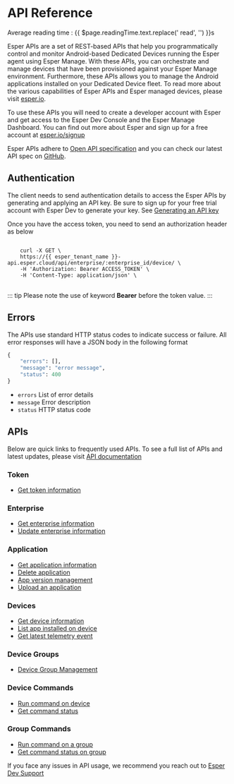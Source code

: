 # API Reference <Badge text="Preview Release" type="tip"/>

<div class="avg-reading-time">Average reading time : {{ $page.readingTime.text.replace(' read', '') }}s</div>

Esper APIs are a set of REST-based APIs that help you programmatically control and monitor Android-based Dedicated Devices running the Esper agent using Esper Manage. With these APIs, you can orchestrate and manage devices that have been provisioned against your Esper Manage environment. Furthermore, these APIs allows you to manage the Android applications installed on your Dedicated Device fleet. To read more about the various capabilities of Esper APIs and Esper managed devices, please visit [esper.io](https://esper.io).

To use these APIs you will need to create a developer account with Esper and get access to the Esper Dev Console and the Esper Manage Dashboard. You can find out more about Esper and sign up for a free account at [esper.io/signup](https://esper.io/signup)

Esper APIs adhere to [Open API specification](https://swagger.io/docs/specification/about/) and you can check our latest API spec on [GitHub](https://github.com/esper-io/esper-api-spec).

## Authentication

The client needs to send authentication details to access the Esper APIs by generating and applying an API key. Be sure to sign up for your free trial account with Esper Dev to generate your key. See [Generating an API key](./module/genpikey.md)

Once you have the access token, you need to send an authorization header as below

<div class="language-sh">
<pre>
<code>
    curl -X GET \
    https://{{ esper_tenant_name }}-api.esper.cloud/api/enterprise/:enterprise_id/device/ \
    -H 'Authorization: Bearer ACCESS_TOKEN' \
    -H 'Content-Type: application/json' \
</code>
</pre>
</div>

::: tip
Please note the use of keyword **Bearer** before the token value.
:::

## Errors

The APIs use standard HTTP status codes to indicate success or failure. All error responses will have a JSON body in the following format

```python
{
    "errors": [],
    "message": "error message",
    "status": 400
}
```

* `errors` List of error details
* `message` Error description
* `status` HTTP status code

## APIs

Below are quick links to frequently used APIs. To see a full list of APIs and latest updates, please visit [API documentation](https://api.esper.io)

### Token

* [Get token information](https://api.esper.io/#tag/Token)

### Enterprise

* [Get enterprise information](https://api.esper.io/#tag/Enterprise)
* [Update enterprise information](https://api.esper.io/#operation/partialUpdateEnterprise)

### Application

* [Get application information](https://api.esper.io/#tag/Application)
* [Delete application](https://api.esper.io/#operation/deleteApplication)
* [App version management](https://api.esper.io/#operation/getAppVersions)
* [Upload an application](https://api.esper.io/#operation/upload)

### Devices

* [Get device information](https://api.esper.io/#tag/Device)
* [List app installed on device](https://api.esper.io/#operation/getAppInstalls)
* [Get latest telemetry event](https://api.esper.io/#operation/getDeviceEvent)

### Device Groups

* [Device Group Management](https://api.esper.io/#tag/Device-Group)

### Device Commands

* [Run command on device](https://api.esper.io/#operation/runCommand)
* [Get command status](https://api.esper.io/#operation/getCommand)

### Group Commands

* [Run command on a group](https://api.esper.io/#operation/runGroupCommand)
* [Get command status on group](https://api.esper.io/#operation/getGroupCommand)

If you face any issues in API usage, we recommend you reach out to [Esper Dev Support](./support.md)
